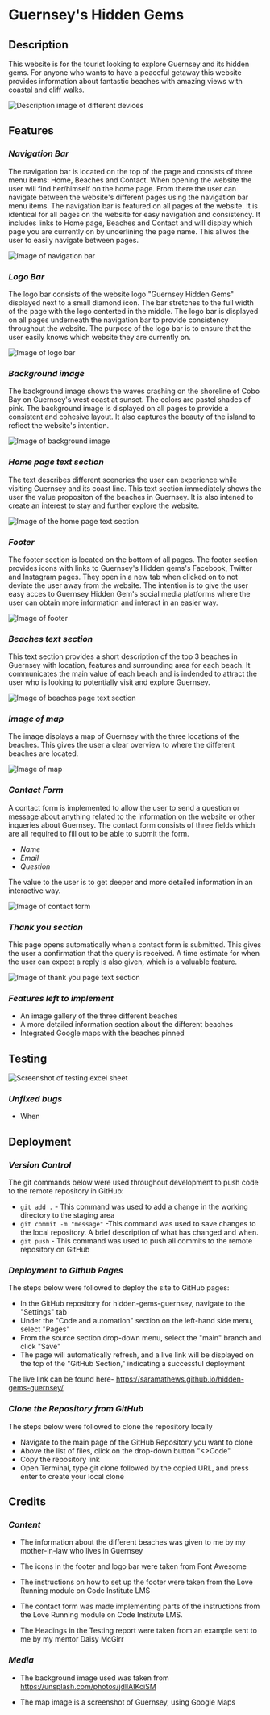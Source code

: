 # **Guernsey's Hidden Gems**
## **Description**
This website is for the tourist looking to explore Guernsey and its hidden gems. For anyone who wants to have a peaceful getaway this website provides information about fantastic beaches with amazing views with coastal and cliff walks. 

![Description image of different devices](docs/description.png)
## **Features**
### *Navigation Bar*
The navigation bar is located on the top of the page and consists of three menu items: Home, Beaches and Contact. When opening the website the user will find her/himself on the home page. From there the user can navigate between the website's different pages using the navigation bar menu items. 
The navigation bar is featured on all pages of the website. It is identical for all pages on the website for easy navigation and consistency. It includes links to Home page, Beaches and Contact and will display which page you are currently on by underlining the page name. This allwos the user to easily navigate between pages. 

![Image of navigation bar](docs/navigation-bar.png)
### *Logo Bar*
The logo bar consists of the website logo "Guernsey Hidden Gems" displayed next to a small diamond icon. The bar stretches to the full width of the page with the logo centerted in the middle. The logo bar is displayed on all pages underneath the navigation bar to provide consistency throughout the website. The purpose of the logo bar is to ensure that the user easily knows which website they are currently on. 

![Image of logo bar](docs/logo-bar.png)
### *Background image*
The background image shows the waves crashing on the shoreline of Cobo Bay on Guernsey's west coast at sunset. The colors are pastel shades of pink. The background image is displayed on all pages to provide a consistent and cohesive layout. It also captures the beauty of the island to reflect the website's intention. 

![Image of background image](docs/background-img.png)
### *Home page text section*
The text describes different sceneries the user can experience while visiting Guernsey and its coast line. This text section immediately shows the user the value propositon of the beaches in Guernsey. It is also intened to create an interest to stay and further explore the website. 

![Image of the home page text section](docs/home-page-section.png)
### *Footer* 
The footer section is located on the bottom of all pages. The footer section provides icons with links to Guernsey's Hidden gems's Facebook, Twitter and Instagram pages. They open in a new tab when clicked on to not deviate the user away from the website. The intention is to give the user easy acces to Guernsey Hidden Gem's social media platforms where the user can obtain more information and interact in an easier way. 

![Image of footer](docs/footer.png)
### *Beaches text section*
This text section provides a short description of the top 3 beaches in Guernsey with location, features and surrounding area for each beach. It communicates the main value of each beach and is indended to attract the user who is looking to potentially visit and explore Guernsey. 

![Image of beaches page text section](docs/beaches-text-section.png)
### *Image of map* 
The image displays a map of Guernsey with the three locations of the beaches. This gives the user a clear overview to where the different beaches are located. 

![Image of map](docs/img-map.png)
### *Contact Form* 
A contact form is implemented to allow the user to send a question or message about anything related to the information on the website or other inqueries about Guernsey. The contact form consists of three fields which are all required to fill out to be able to submit the form. 
- *Name* 
- *Email* 
- *Question* 
   
The value to the user is to get deeper and more detailed information in an interactive way. 

![Image of contact form](docs/contact-form.png)
### *Thank you section* 
This page opens automatically when a contact form is submitted. This gives the user a confirmation that the query is received. A time estimate for when the user can expect a reply is also given, which is a valuable feature. 

![Image of thank you page text section](docs/thank-you-section.png)
### *Features left to implement* 
- An image gallery of the three different beaches 
- A more detailed information section about the different beaches
- Integrated Google maps with the beaches pinned

## **Testing**
 ![Screenshot of testing excel sheet](docs/testing-hidden-gems-guernsey.png)

 ### *Unfixed bugs*
 - When 

## **Deployment**
 ### *Version Control*
The git commands below were used throughout development to push code to the remote repository in GitHub:
- `git add .` - This command was used to add a change in the working directory to the staging area
- `git commit -m "message"` -This command was used to save changes to the local repository. A brief description of what has changed and when.
- `git push` - This command was used to push all commits to the remote repository on GitHub

### *Deployment to Github Pages*
The steps below were followed to deploy the site to GitHub pages:
- In the GitHub repository for hidden-gems-guernsey, navigate to the "Settings" tab
- Under the "Code and automation" section on the left-hand side menu, select "Pages"
-  From the source section drop-down menu, select the "main" branch and click "Save"
- The page will automatically refresh, and a live link will be displayed on the top of the "GitHub Section," indicating a successful deployment

The live link can be found here- https://saramathews.github.io/hidden-gems-guernsey/

### *Clone the Repository from GitHub*
The steps below were followed to clone the repository locally  
- Navigate to the main page of the GitHub Repository you want to clone 
- Above the list of files, click on the drop-down button "<>Code"
- Copy the repository link 
- Open Terminal, type git clone followed by the copied URL, and press enter to create your local clone


## **Credits**
### *Content* 
- The information about the different beaches was given to me by my mother-in-law who lives in Guernsey

- The icons in the footer and logo bar were taken from Font Awesome

- The instructions on how to set up the footer were taken from the Love Running module on Code Institute LMS

- The contact form was made implementing parts of the instructions from the Love Running module on Code Institute LMS.

- The Headings in the Testing report were taken from an example sent to me by my mentor Daisy McGirr

### *Media*
- The background image used was taken from https://unsplash.com/photos/jdllAIKciSM

- The map image is a screenshot of Guernsey, using Google Maps


[def]: docs/testing-hidden-gems-guernsey.png